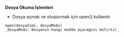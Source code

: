 **Dosya Okuma İşlemleri**<br>
* Dosya açmak ve oluşturmak için open() kullanılır
```
open(dosyaIsmi, dosyaModu)
_dosyaModu: Dosyanın hangi modda açacağını belirtir_
```
